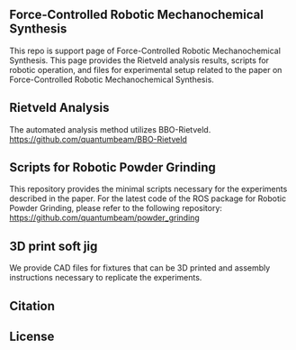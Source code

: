 ## Force-Controlled Robotic Mechanochemical Synthesis
This repo is support page of Force-Controlled Robotic Mechanochemical Synthesis.
This page provides the Rietveld analysis results, scripts for robotic operation, and files for experimental setup related to the paper on Force-Controlled Robotic Mechanochemical Synthesis.

## Rietveld Analysis

The automated analysis method utilizes BBO-Rietveld.
https://github.com/quantumbeam/BBO-Rietveld


## Scripts for Robotic Powder Grinding
This repository provides the minimal scripts necessary for the experiments described in the paper. For the latest code of the ROS package for Robotic Powder Grinding, please refer to the following repository:
https://github.com/quantumbeam/powder_grinding

## 3D print soft jig
We provide CAD files for fixtures that can be 3D printed and assembly instructions necessary to replicate the experiments.

## Citation

## License